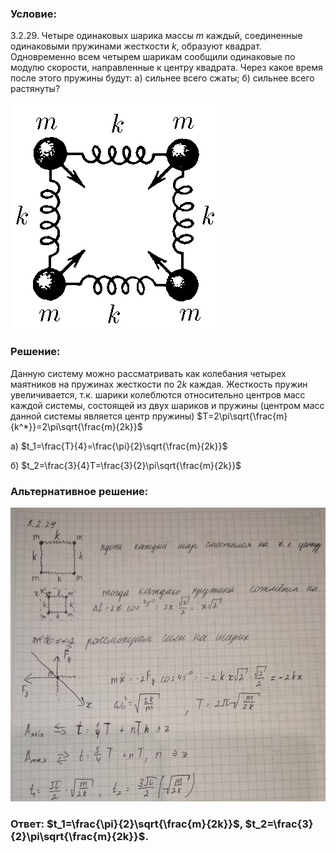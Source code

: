 ###  Условие: 

$3.2.29.$ Четыре одинаковых шарика массы $m$ каждый, соединенные одинаковыми пружинами жесткости $k$, образуют квадрат. Одновременно всем четырем шарикам сообщили одинаковые по модулю скорости, направленные к центру квадрата. Через какое время после этого пружины будут: а) сильнее всего сжаты; б) сильнее всего растянуты? 

![|332x362, 67%](../../img/3.2.29/3.2.29.png) 

###  Решение: 

Данную систему можно рассматривать как колебания четырех маятников на пружинах жесткости по $2k$ каждая. Жесткость пружин увеличивается, т.к. шарики колеблются относительно центров масс каждой системы, состоящей из двух шариков и пружины (центром масс данной системы является центр пружины) $T=2\pi\sqrt{\frac{m}{k^*}}=2\pi\sqrt{\frac{m}{2k}}$  
  
а) $t_1=\frac{T}{4}=\frac{\pi}{2}\sqrt{\frac{m}{2k}}$  
  
б) $t_2=\frac{3}{4}T=\frac{3}{2}\pi\sqrt{\frac{m}{2k}}$  
  


###  Альтернативное решение: 

![|892x832, 67%](../../img/3.2.29/01.jpg) 

###  Ответ: $t_1=\frac{\pi}{2}\sqrt{\frac{m}{2k}}$, $t_2=\frac{3}{2}\pi\sqrt{\frac{m}{2k}}$. 

### 
